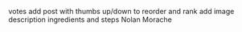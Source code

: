 votes
add post with thumbs up/down to reorder and rank
add image description ingredients and steps
Nolan Morache